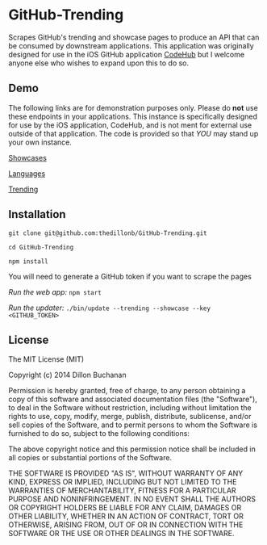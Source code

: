 # GitHub-Trending

Scrapes GitHub's trending and showcase pages to produce an API that can be consumed by downstream applications. 
This application was originally designed for use in the iOS GitHub application [CodeHub](https://github.com/thedillonb/CodeHub)
but I welcome anyone else who wishes to expand upon this to do so.

## Demo

The following links are for demonstration purposes only. Please do **not** use these endpoints in your applications.
This instance is specifically designed for use by the iOS application, CodeHub, and is not ment for external use outside
of that application. The code is provided so that *YOU* may stand up your own instance.

[Showcases](http://trending.codehub-app.com/v2/showcases)

[Languages](http://trending.codehub-app.com/v2/languages)

[Trending](http://trending.codehub-app.com/v2/trending)

## Installation

```
git clone git@github.com:thedillonb/GitHub-Trending.git

cd GitHub-Trending

npm install
```

You will need to generate a GitHub token if you want to scrape the pages


*Run the web app:* ```npm start```

*Run the updater:* ```./bin/update --trending --showcase --key <GITHUB_TOKEN>```


## License 

The MIT License (MIT)

Copyright (c) 2014 Dillon Buchanan

Permission is hereby granted, free of charge, to any person obtaining a copy
of this software and associated documentation files (the "Software"), to deal
in the Software without restriction, including without limitation the rights
to use, copy, modify, merge, publish, distribute, sublicense, and/or sell
copies of the Software, and to permit persons to whom the Software is
furnished to do so, subject to the following conditions:

The above copyright notice and this permission notice shall be included in all
copies or substantial portions of the Software.

THE SOFTWARE IS PROVIDED "AS IS", WITHOUT WARRANTY OF ANY KIND, EXPRESS OR
IMPLIED, INCLUDING BUT NOT LIMITED TO THE WARRANTIES OF MERCHANTABILITY,
FITNESS FOR A PARTICULAR PURPOSE AND NONINFRINGEMENT. IN NO EVENT SHALL THE
AUTHORS OR COPYRIGHT HOLDERS BE LIABLE FOR ANY CLAIM, DAMAGES OR OTHER
LIABILITY, WHETHER IN AN ACTION OF CONTRACT, TORT OR OTHERWISE, ARISING FROM,
OUT OF OR IN CONNECTION WITH THE SOFTWARE OR THE USE OR OTHER DEALINGS IN THE
SOFTWARE.
